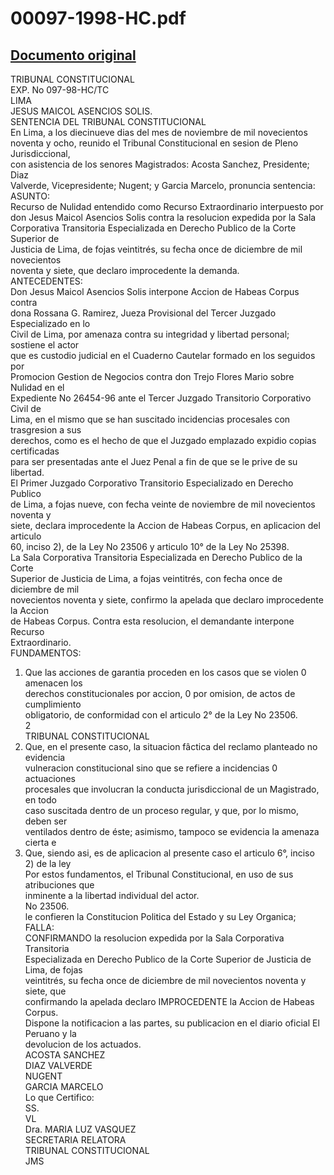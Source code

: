 
00097-1998-HC.pdf
=================
  
[Documento original](https://tc.gob.pe/jurisprudencia/1999/00097-1998-HC.pdf)  
---  
TRIBUNAL CONSTITUCIONAL  
EXP. No 097-98-HC/TC  
LIMA  
JESUS MAICOL ASENCIOS SOLIS.  
SENTENCIA DEL TRIBUNAL CONSTITUCIONAL  
En Lima, a los diecinueve dias del mes de noviembre de mil novecientos  
noventa y ocho, reunido el Tribunal Constitucional en sesion de Pleno Jurisdiccional,  
con asistencia de los senores Magistrados: Acosta Sanchez, Presidente; Diaz  
Valverde, Vicepresidente; Nugent; y Garcia Marcelo, pronuncia sentencia:  
ASUNTO:  
Recurso de Nulidad entendido como Recurso Extraordinario interpuesto por  
don Jesus Maicol Asencios Solis contra la resolucion expedida por la Sala  
Corporativa Transitoria Especializada en Derecho Publico de la Corte Superior de  
Justicia de Lima, de fojas veintitrés, su fecha once de diciembre de mil novecientos  
noventa y siete, que declaro improcedente la demanda.  
ANTECEDENTES:  
Don Jesus Maicol Asencios Solis interpone Accion de Habeas Corpus contra  
dona Rossana G. Ramirez, Jueza Provisional del Tercer Juzgado Especializado en lo  
Civil de Lima, por amenaza contra su integridad y libertad personal; sostiene el actor  
que es custodio judicial en el Cuaderno Cautelar formado en los seguidos por  
Promocion Gestion de Negocios contra don Trejo Flores Mario sobre Nulidad en el  
Expediente No 26454-96 ante el Tercer Juzgado Transitorio Corporativo Civil de  
Lima, en el mismo que se han suscitado incidencias procesales con trasgresion a sus  
derechos, como es el hecho de que el Juzgado emplazado expidio copias certificadas  
para ser presentadas ante el Juez Penal a fin de que se le prive de su libertad.  
El Primer Juzgado Corporativo Transitorio Especializado en Derecho Publico  
de Lima, a fojas nueve, con fecha veinte de noviembre de mil novecientos noventa y  
siete, declara improcedente la Accion de Habeas Corpus, en aplicacion del articulo  
60, inciso 2), de la Ley No 23506 y articulo 10° de la Ley No 25398.  
La Sala Corporativa Transitoria Especializada en Derecho Publico de la Corte  
Superior de Justicia de Lima, a fojas veintitrés, con fecha once de diciembre de mil  
novecientos noventa y siete, confirmo la apelada que declaro improcedente la Accion  
de Habeas Corpus. Contra esta resolucion, el demandante interpone Recurso  
Extraordinario.  
FUNDAMENTOS:  
1. Que las acciones de garantia proceden en los casos que se violen 0 amenacen los  
derechos constitucionales por accion, 0 por omision, de actos de cumplimiento  
obligatorio, de conformidad con el articulo 2° de la Ley No 23506.  
2  
TRIBUNAL CONSTITUCIONAL  
2. Que, en el presente caso, la situacion fâctica del reclamo planteado no evidencia  
vulneracion constitucional sino que se refiere a incidencias 0 actuaciones  
procesales que involucran la conducta jurisdiccional de un Magistrado, en todo  
caso suscitada dentro de un proceso regular, y que, por lo mismo, deben ser  
ventilados dentro de éste; asimismo, tampoco se evidencia la amenaza cierta e  
3. Que, siendo asi, es de aplicacion al presente caso el articulo 6°, inciso 2) de la ley  
Por estos fundamentos, el Tribunal Constitucional, en uso de sus atribuciones que  
inminente a la libertad individual del actor.  
No 23506.  
le confieren la Constitucion Politica del Estado y su Ley Organica;  
FALLA:  
CONFIRMANDO la resolucion expedida por la Sala Corporativa Transitoria  
Especializada en Derecho Publico de la Corte Superior de Justicia de Lima, de fojas  
veintitrés, su fecha once de diciembre de mil novecientos noventa y siete, que  
confirmando la apelada declaro IMPROCEDENTE la Accion de Habeas Corpus.  
Dispone la notificacion a las partes, su publicacion en el diario oficial El Peruano y la  
devolucion de los actuados.  
ACOSTA SANCHEZ  
DIAZ VALVERDE  
NUGENT  
GARCIA MARCELO  
Lo que Certifico:  
SS.  
VL  
Dra. MARIA LUZ VASQUEZ  
SECRETARIA RELATORA  
TRIBUNAL CONSTITUCIONAL  
JMS